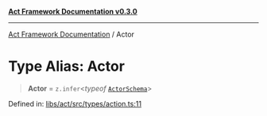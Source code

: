 [**Act Framework Documentation v0.3.0**](../README.md)

***

[Act Framework Documentation](../globals.md) / Actor

# Type Alias: Actor

> **Actor** = `z.infer`\<*typeof* [`ActorSchema`](../variables/ActorSchema.md)\>

Defined in: [libs/act/src/types/action.ts:11](https://github.com/Rotorsoft/act-root/blob/b40f67575d048d860d7c67a52d36c927803922d7/libs/act/src/types/action.ts#L11)
